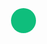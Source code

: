 <style>
   .chat{
     position:fixed;
     right:120px;
     top:12.5px;
     border-radius:50%;
     font-size:1.2em;
     color:#fff;
     background-color:#0FBE7C;
     height:40px;
     width:40px;
     cursor:pointer;
   }
</style>
<a href = '{{site.baseurl}}/contact-us' class = 'chat flex-in'>
  <i class = 'icon icon-comment' aria-hidden = 'true'></i>
</a>
